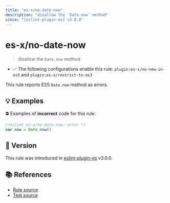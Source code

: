```yaml
---
title: "es-x/no-date-now"
description: "disallow the `Date.now` method"
since: "[eslint-plugin-es] v3.0.0"
---
```


# es-x/no-date-now
> disallow the `Date.now` method

- ✅ The following configurations enable this rule: `plugin:es-x/no-new-in-es5` and `plugin:es-x/restrict-to-es3`

This rule reports ES5 `Date.now` method as errors.

## 💡 Examples

⛔ Examples of **incorrect** code for this rule:

<eslint-playground type="bad">

```js
/*eslint es-x/no-date-now: error */
var now = Date.now()
```

</eslint-playground>

## 🚀 Version

This rule was introduced in [eslint-plugin-es] v3.0.0.

[eslint-plugin-es]: https://github.com/mysticatea/eslint-plugin-es

## 📚 References

- [Rule source](https://github.com/eslint-community/eslint-plugin-es-x/blob/master/lib/rules/no-date-now.js)
- [Test source](https://github.com/eslint-community/eslint-plugin-es-x/blob/master/tests/lib/rules/no-date-now.js)
